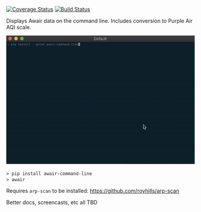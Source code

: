 [![Coverage Status](https://coveralls.io/repos/github/obradovic/awair-command-line/badge.svg?branch=master)](https://coveralls.io/github/obradovic/awair-command-line?branch=master)
[![Build Status](https://img.shields.io/endpoint.svg?url=https%3A%2F%2Factions-badge.atrox.dev%2Fobradovic%2Fawair-command-line%2Fbadge&style=flat)](https://actions-badge.atrox.dev/obradovic/awair-command-line/goto)

Displays Awair data on the command line. Includes conversion to Purple Air AQI scale.

![](install.gif)


```
> pip install awair-command-line
> awair

```

Requires `arp-scan` to be installed: https://github.com/royhills/arp-scan

Better docs, screencasts, etc all TBD
